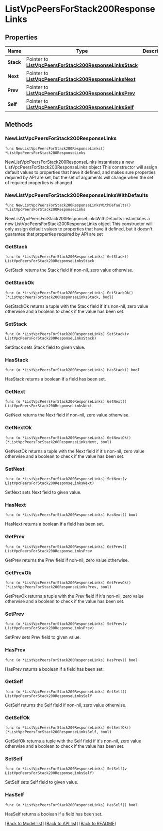 # ListVpcPeersForStack200ResponseLinks

## Properties

Name | Type | Description | Notes
------------ | ------------- | ------------- | -------------
**Stack** | Pointer to [**ListVpcPeersForStack200ResponseLinksStack**](ListVpcPeersForStack200ResponseLinksStack.md) |  | [optional] 
**Next** | Pointer to [**ListVpcPeersForStack200ResponseLinksNext**](ListVpcPeersForStack200ResponseLinksNext.md) |  | [optional] 
**Prev** | Pointer to [**ListVpcPeersForStack200ResponseLinksPrev**](ListVpcPeersForStack200ResponseLinksPrev.md) |  | [optional] 
**Self** | Pointer to [**ListVpcPeersForStack200ResponseLinksSelf**](ListVpcPeersForStack200ResponseLinksSelf.md) |  | [optional] 

## Methods

### NewListVpcPeersForStack200ResponseLinks

`func NewListVpcPeersForStack200ResponseLinks() *ListVpcPeersForStack200ResponseLinks`

NewListVpcPeersForStack200ResponseLinks instantiates a new ListVpcPeersForStack200ResponseLinks object
This constructor will assign default values to properties that have it defined,
and makes sure properties required by API are set, but the set of arguments
will change when the set of required properties is changed

### NewListVpcPeersForStack200ResponseLinksWithDefaults

`func NewListVpcPeersForStack200ResponseLinksWithDefaults() *ListVpcPeersForStack200ResponseLinks`

NewListVpcPeersForStack200ResponseLinksWithDefaults instantiates a new ListVpcPeersForStack200ResponseLinks object
This constructor will only assign default values to properties that have it defined,
but it doesn't guarantee that properties required by API are set

### GetStack

`func (o *ListVpcPeersForStack200ResponseLinks) GetStack() ListVpcPeersForStack200ResponseLinksStack`

GetStack returns the Stack field if non-nil, zero value otherwise.

### GetStackOk

`func (o *ListVpcPeersForStack200ResponseLinks) GetStackOk() (*ListVpcPeersForStack200ResponseLinksStack, bool)`

GetStackOk returns a tuple with the Stack field if it's non-nil, zero value otherwise
and a boolean to check if the value has been set.

### SetStack

`func (o *ListVpcPeersForStack200ResponseLinks) SetStack(v ListVpcPeersForStack200ResponseLinksStack)`

SetStack sets Stack field to given value.

### HasStack

`func (o *ListVpcPeersForStack200ResponseLinks) HasStack() bool`

HasStack returns a boolean if a field has been set.

### GetNext

`func (o *ListVpcPeersForStack200ResponseLinks) GetNext() ListVpcPeersForStack200ResponseLinksNext`

GetNext returns the Next field if non-nil, zero value otherwise.

### GetNextOk

`func (o *ListVpcPeersForStack200ResponseLinks) GetNextOk() (*ListVpcPeersForStack200ResponseLinksNext, bool)`

GetNextOk returns a tuple with the Next field if it's non-nil, zero value otherwise
and a boolean to check if the value has been set.

### SetNext

`func (o *ListVpcPeersForStack200ResponseLinks) SetNext(v ListVpcPeersForStack200ResponseLinksNext)`

SetNext sets Next field to given value.

### HasNext

`func (o *ListVpcPeersForStack200ResponseLinks) HasNext() bool`

HasNext returns a boolean if a field has been set.

### GetPrev

`func (o *ListVpcPeersForStack200ResponseLinks) GetPrev() ListVpcPeersForStack200ResponseLinksPrev`

GetPrev returns the Prev field if non-nil, zero value otherwise.

### GetPrevOk

`func (o *ListVpcPeersForStack200ResponseLinks) GetPrevOk() (*ListVpcPeersForStack200ResponseLinksPrev, bool)`

GetPrevOk returns a tuple with the Prev field if it's non-nil, zero value otherwise
and a boolean to check if the value has been set.

### SetPrev

`func (o *ListVpcPeersForStack200ResponseLinks) SetPrev(v ListVpcPeersForStack200ResponseLinksPrev)`

SetPrev sets Prev field to given value.

### HasPrev

`func (o *ListVpcPeersForStack200ResponseLinks) HasPrev() bool`

HasPrev returns a boolean if a field has been set.

### GetSelf

`func (o *ListVpcPeersForStack200ResponseLinks) GetSelf() ListVpcPeersForStack200ResponseLinksSelf`

GetSelf returns the Self field if non-nil, zero value otherwise.

### GetSelfOk

`func (o *ListVpcPeersForStack200ResponseLinks) GetSelfOk() (*ListVpcPeersForStack200ResponseLinksSelf, bool)`

GetSelfOk returns a tuple with the Self field if it's non-nil, zero value otherwise
and a boolean to check if the value has been set.

### SetSelf

`func (o *ListVpcPeersForStack200ResponseLinks) SetSelf(v ListVpcPeersForStack200ResponseLinksSelf)`

SetSelf sets Self field to given value.

### HasSelf

`func (o *ListVpcPeersForStack200ResponseLinks) HasSelf() bool`

HasSelf returns a boolean if a field has been set.


[[Back to Model list]](../README.md#documentation-for-models) [[Back to API list]](../README.md#documentation-for-api-endpoints) [[Back to README]](../README.md)



